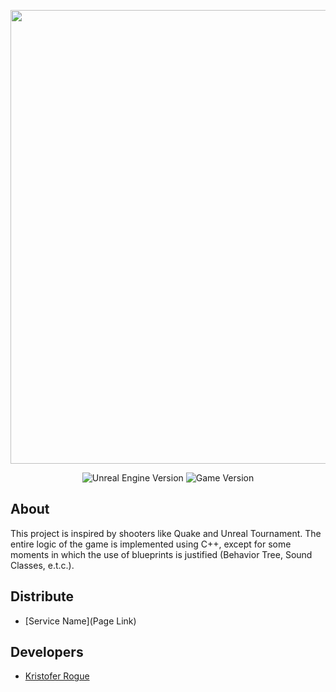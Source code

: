 <p align="center">
      <img src="https://i.ibb.co/Yt5JpTG/2022-11-25-211649.png" width="726">
</p>

<p align="center">
   <img src="https://img.shields.io/badge/Engine-UE5.1-lightgrey" alt="Unreal Engine Version">
   <img src="https://img.shields.io/badge/Version-0.1Alpha-orange" alt="Game Version">
</p>

## About

This project is inspired by shooters like Quake and Unreal Tournament. The entire logic of the game is implemented using C++, except for some moments in which the use of blueprints is justified (Behavior Tree, Sound Classes, e.t.c.).

## Distribute

- [Service Name](Page Link)


## Developers

- [Kristofer Rogue](https://github.com/kristof-game)
